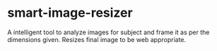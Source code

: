 # smart-image-resizer
A intelligent tool to analyze images for subject and frame it as per the dimensions given. Resizes final image to be web appropriate.

